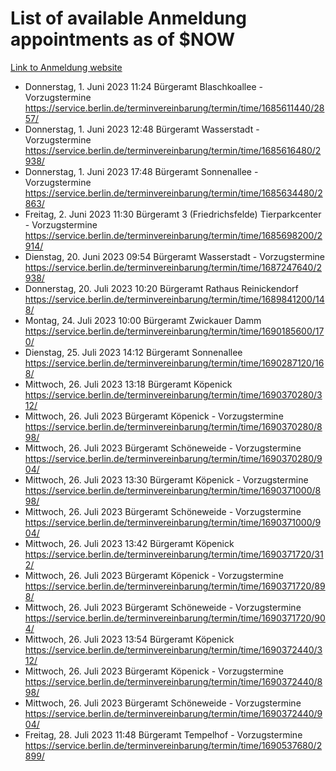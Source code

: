 # List of available Anmeldung appointments as of $NOW
[Link to Anmeldung website](https://service.berlin.de/terminvereinbarung/termin/tag.php?termin=1&anliegen[]=120686&dienstleisterlist=122210,122217,327316,122219,327312,122227,327314,122231,327346,122243,327348,122254,122252,329742,122260,329745,122262,329748,122271,327278,122273,327274,122277,327276,330436,122280,327294,122282,327290,122284,327292,122291,327270,122285,327266,122286,327264,122296,327268,150230,329760,122297,327286,122294,327284,122312,329763,122314,329775,122304,327330,122311,327334,122309,327332,317869,122281,327352,122279,329772,122283,122276,327324,122274,327326,122267,329766,122246,327318,122251,327320,122257,327322,122208,327298,122226,327300&herkunft=http%3A%2F%2Fservice.berlin.de%2Fdienstleistung%2F120686%2F)
- Donnerstag, 1. Juni 2023 11:24 Bürgeramt Blaschkoallee - Vorzugstermine https://service.berlin.de/terminvereinbarung/termin/time/1685611440/2857/
- Donnerstag, 1. Juni 2023 12:48 Bürgeramt Wasserstadt - Vorzugstermine https://service.berlin.de/terminvereinbarung/termin/time/1685616480/2938/
- Donnerstag, 1. Juni 2023 17:48 Bürgeramt Sonnenallee - Vorzugstermine https://service.berlin.de/terminvereinbarung/termin/time/1685634480/2863/
- Freitag, 2. Juni 2023 11:30 Bürgeramt 3 (Friedrichsfelde) Tierparkcenter - Vorzugstermine https://service.berlin.de/terminvereinbarung/termin/time/1685698200/2914/
- Dienstag, 20. Juni 2023 09:54 Bürgeramt Wasserstadt - Vorzugstermine https://service.berlin.de/terminvereinbarung/termin/time/1687247640/2938/
- Donnerstag, 20. Juli 2023 10:20 Bürgeramt Rathaus Reinickendorf https://service.berlin.de/terminvereinbarung/termin/time/1689841200/148/
- Montag, 24. Juli 2023 10:00 Bürgeramt Zwickauer Damm https://service.berlin.de/terminvereinbarung/termin/time/1690185600/170/
- Dienstag, 25. Juli 2023 14:12 Bürgeramt Sonnenallee https://service.berlin.de/terminvereinbarung/termin/time/1690287120/168/
- Mittwoch, 26. Juli 2023 13:18 Bürgeramt Köpenick https://service.berlin.de/terminvereinbarung/termin/time/1690370280/312/
- Mittwoch, 26. Juli 2023  Bürgeramt Köpenick - Vorzugstermine https://service.berlin.de/terminvereinbarung/termin/time/1690370280/898/
- Mittwoch, 26. Juli 2023  Bürgeramt Schöneweide - Vorzugstermine https://service.berlin.de/terminvereinbarung/termin/time/1690370280/904/
- Mittwoch, 26. Juli 2023 13:30 Bürgeramt Köpenick - Vorzugstermine https://service.berlin.de/terminvereinbarung/termin/time/1690371000/898/
- Mittwoch, 26. Juli 2023  Bürgeramt Schöneweide - Vorzugstermine https://service.berlin.de/terminvereinbarung/termin/time/1690371000/904/
- Mittwoch, 26. Juli 2023 13:42 Bürgeramt Köpenick https://service.berlin.de/terminvereinbarung/termin/time/1690371720/312/
- Mittwoch, 26. Juli 2023  Bürgeramt Köpenick - Vorzugstermine https://service.berlin.de/terminvereinbarung/termin/time/1690371720/898/
- Mittwoch, 26. Juli 2023  Bürgeramt Schöneweide - Vorzugstermine https://service.berlin.de/terminvereinbarung/termin/time/1690371720/904/
- Mittwoch, 26. Juli 2023 13:54 Bürgeramt Köpenick https://service.berlin.de/terminvereinbarung/termin/time/1690372440/312/
- Mittwoch, 26. Juli 2023  Bürgeramt Köpenick - Vorzugstermine https://service.berlin.de/terminvereinbarung/termin/time/1690372440/898/
- Mittwoch, 26. Juli 2023  Bürgeramt Schöneweide - Vorzugstermine https://service.berlin.de/terminvereinbarung/termin/time/1690372440/904/
- Freitag, 28. Juli 2023 11:48 Bürgeramt Tempelhof - Vorzugstermine https://service.berlin.de/terminvereinbarung/termin/time/1690537680/2899/
